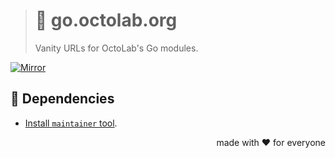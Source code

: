 > # 🤴 go.octolab.org
>
> Vanity URLs for OctoLab's Go modules.

[![Mirror][mirror.icon]][mirror.page]

## 🔗 Dependencies

- [Install `maintainer` tool](https://github.com/octomation/maintainer#-installation).

<p align="right">made with ❤️ for everyone</p>

[mirror.page]:      https://bitbucket.org/kamilsk/vanity
[mirror.icon]:      https://img.shields.io/badge/mirror-bitbucket-blue
